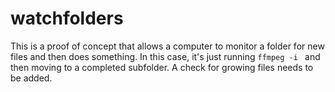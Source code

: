 # watchfolders
This is a proof of concept that allows a computer to monitor a folder for new files and then does something. In this case, it's just running `ffmpeg -i ` and then moving to a completed subfolder. A check for growing files needs to be added. 
